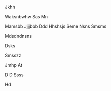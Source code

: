 Jkhh


Waksnbwhw
Sas
Mn


Mamsbb
Jjjjbbb
Ddd
Hhshsjs
Seme 
Nsns
  Smsms

Mdsdndnsns


Dsks

Smsszz

Jmhp
At






D
D
Ssss




Hd








